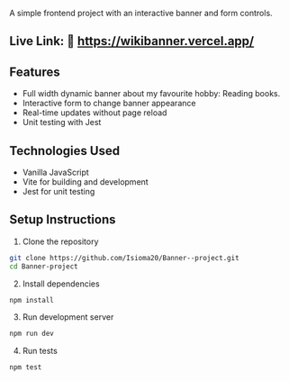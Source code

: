  A simple frontend project with an interactive banner and form controls. 
## Live Link: 🔗 https://wikibanner.vercel.app/
## Features 
- Full width dynamic banner about my favourite hobby: Reading books.
- Interactive form to change banner appearance 
- Real-time updates without page reload 
- Unit testing with Jest 
## Technologies Used 
- Vanilla JavaScript 
- Vite for building and development 
- Jest for unit testing 
## Setup Instructions 
1. Clone the repository 
```bash 
git clone https://github.com/Isioma20/Banner--project.git
cd Banner-project
```
2. Install dependencies
```bash
npm install
```
3. Run development server
```bash
npm run dev
```
4. Run tests
```bash
npm test
```
